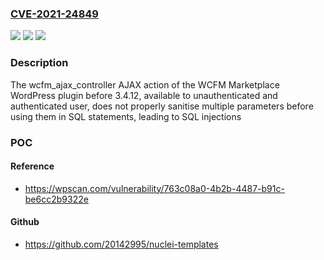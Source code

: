 ### [CVE-2021-24849](https://cve.mitre.org/cgi-bin/cvename.cgi?name=CVE-2021-24849)
![](https://img.shields.io/static/v1?label=Product&message=WCFM%20Marketplace%20%E2%80%93%20Best%20Multivendor%20Marketplace%20for%20WooCommerce&color=blue)
![](https://img.shields.io/static/v1?label=Version&message=3.4.12%3C%203.4.12%20&color=brighgreen)
![](https://img.shields.io/static/v1?label=Vulnerability&message=CWE-89%20SQL%20Injection&color=brighgreen)

### Description

The wcfm_ajax_controller AJAX action of the WCFM Marketplace WordPress plugin before 3.4.12, available to unauthenticated and authenticated user, does not properly sanitise multiple parameters before using them in SQL statements, leading to SQL injections

### POC

#### Reference
- https://wpscan.com/vulnerability/763c08a0-4b2b-4487-b91c-be6cc2b9322e

#### Github
- https://github.com/20142995/nuclei-templates

